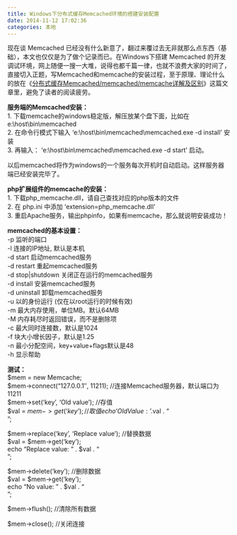 ```yaml
---
title: Windows下分布式缓存Memcached环境的搭建安装配置
date: 2014-11-12 17:02:36
categories: 本地
---
```


现在谈 Memcached 已经没有什么新意了，翻过来覆过去无非就那么点东西（基础），本文也仅仅是为了做个记录而已。在Windows下搭建 Memcached 的开发调试环境，网上随便一搜一大堆，说得也都千篇一律，也就不浪费大家的时间了，直接切入正题，写Memcached和memcache的安装过程，至于原理、理论什么的放在《[分布式缓存Memcached/memcached/memcache详解及区别](http://old.ruesin.com/system/server/memcached-184.html)》这篇文章里，避免了读者的阅读疲劳。

**服务端的Memcached安装：**  
1\. 下载memcache的windows稳定版，解压放某个盘下面，比如在 e:\\host\\bin\\memcached  
2\. 在命令行模式下输入 ‘e:\\host\\bin\\memcached\\memcached.exe -d install’ 安装  
3\. 再输入： ‘e:\\host\\bin\\memcached\\memcached.exe -d start’ 启动。

以后memcached将作为windows的一个服务每次开机时自动启动。这样服务器端已经安装完毕了。

**php扩展组件的memcache的安装：**  
1\. 下载php\_memcache.dll，请自己查找对应的php版本的文件  
2\. 在 php.ini 中添加 ‘extension=php\_memcache.dll’  
3\. 重启Apache服务，输出phpinfo，如果有memcache，那么就说明安装成功！

**memcached的基本设置：**  
-p 监听的端口  
-l 连接的IP地址, 默认是本机  
-d start 启动memcached服务  
-d restart 重起memcached服务  
-d stop|shutdown 关闭正在运行的memcached服务  
-d install 安装memcached服务  
-d uninstall 卸载memcached服务  
-u 以的身份运行 (仅在以root运行的时候有效)  
-m 最大内存使用，单位MB。默认64MB  
-M 内存耗尽时返回错误，而不是删除项  
-c 最大同时连接数，默认是1024  
-f 块大小增长因子，默认是1.25  
-n 最小分配空间，key+value+flags默认是48  
-h 显示帮助

**测试：**  
$mem = new Memcache;  
$mem->connect(“127.0.0.1″, 11211); //连接Memcached服务器，默认端口为11211  
$mem->set(‘key’, ‘Old value’); //存值  
$val = $mem->get(‘key’); //取值  
echo ‘Old Value:’.$val . “<br>”;

$mem->replace(‘key’, ‘Replace value’); //替换数据  
$val = $mem->get(‘key’);  
echo “Replace value: ” . $val . “<br>”;

$mem->delete(‘key’); //删除数据  
$val = $mem->get(‘key’);  
echo “No value: ” . $val . “<br>”;

$mem->flush(); //清除所有数据

$mem->close(); //关闭连接
